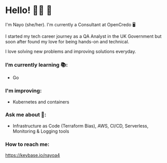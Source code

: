 # Hello! 👋🏾 🍉

I'm Nayo (she/her). I'm currently a Consultant at OpenCredo 🖥️ 

I started my tech career journey as a QA Analyst in the UK Government but soon after found my love for being hands-on and technical.

I love solving new problems and improving solutions everyday.

### I’m currently learning 📚:
-  Go

### I'm improving:
- Kubernetes and containers

### Ask me about 💬:
- Infrastructure as Code (Terraform Bias), AWS, CI/CD, Serverless, Monitoring & Logging tools

### How to reach me: 
https://keybase.io/nayoa4
